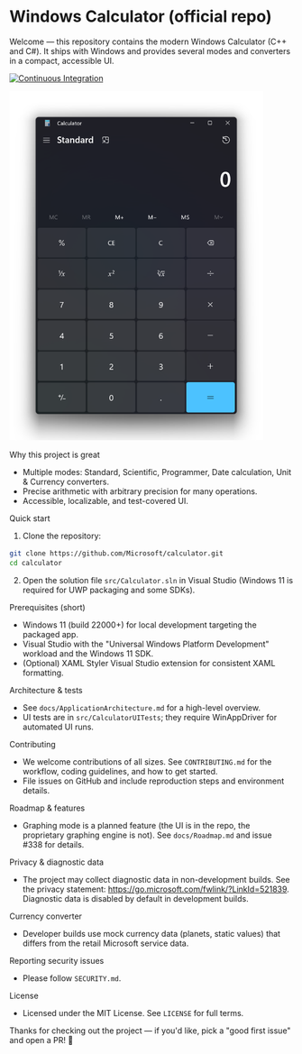 # Windows Calculator (official repo)

Welcome — this repository contains the modern Windows Calculator (C++ and C#). It ships with Windows and provides several modes and converters in a compact, accessible UI.

[![Continuous Integration](https://github.com/microsoft/calculator/actions/workflows/action-ci.yml/badge.svg)](https://github.com/microsoft/calculator/actions/workflows/action-ci.yml)

<img src="docs/Images/CalculatorScreenshot.png" alt="Calculator Screenshot" width="450" />

Why this project is great
- Multiple modes: Standard, Scientific, Programmer, Date calculation, Unit & Currency converters.
- Precise arithmetic with arbitrary precision for many operations.
- Accessible, localizable, and test-covered UI.

Quick start
1. Clone the repository:

```bash
git clone https://github.com/Microsoft/calculator.git
cd calculator
```

2. Open the solution file `src/Calculator.sln` in Visual Studio (Windows 11 is required for UWP packaging and some SDKs).

Prerequisites (short)
- Windows 11 (build 22000+) for local development targeting the packaged app.
- Visual Studio with the "Universal Windows Platform Development" workload and the Windows 11 SDK.
- (Optional) XAML Styler Visual Studio extension for consistent XAML formatting.

Architecture & tests
- See `docs/ApplicationArchitecture.md` for a high-level overview.
- UI tests are in `src/CalculatorUITests`; they require WinAppDriver for automated UI runs.

Contributing
- We welcome contributions of all sizes. See `CONTRIBUTING.md` for the workflow, coding guidelines, and how to get started.
- File issues on GitHub and include reproduction steps and environment details.

Roadmap & features
- Graphing mode is a planned feature (the UI is in the repo, the proprietary graphing engine is not). See `docs/Roadmap.md` and issue #338 for details.

Privacy & diagnostic data
- The project may collect diagnostic data in non-development builds. See the privacy statement: https://go.microsoft.com/fwlink/?LinkId=521839. Diagnostic data is disabled by default in development builds.

Currency converter
- Developer builds use mock currency data (planets, static values) that differs from the retail Microsoft service data.

Reporting security issues
- Please follow `SECURITY.md`.

License
- Licensed under the MIT License. See `LICENSE` for full terms.

Thanks for checking out the project — if you'd like, pick a "good first issue" and open a PR! 🎉
